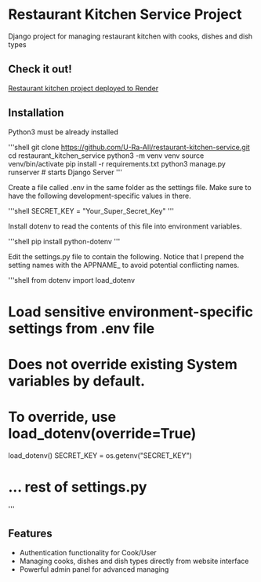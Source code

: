 # Restaurant Kitchen Service Project

Django project for managing restaurant kitchen with cooks, dishes and dish types

## Check it out!

[Restaurant kitchen project deployed to Render](PASTE_LINK_HERE)

## Installation

Python3 must be already installed

'''shell
git clone https://github.com/U-Ra-All/restaurant-kitchen-service.git
cd restaurant_kitchen_service
python3 -m venv venv
source venv/bin/activate
pip install -r requirements.txt
python3 manage.py runserver # starts Django Server
'''

Create a file called .env in the same folder as the settings file. 
Make sure to have the following development-specific values in there.

'''shell
SECRET_KEY = "Your_Super_Secret_Key"
'''

Install dotenv to read the contents 
of this file into environment variables.

'''shell
pip install python-dotenv
'''

Edit the settings.py file to contain the following. 
Notice that I prepend the setting names with the APPNAME_ 
to avoid potential conflicting names.

'''shell
from dotenv import load_dotenv
# Load sensitive environment-specific settings from .env file
# Does not override existing System variables by default.
# To override, use load_dotenv(override=True)
load_dotenv()
SECRET_KEY = os.getenv("SECRET_KEY")

# ... rest of settings.py
'''

## Features

* Authentication functionality for Cook/User
* Managing cooks, dishes and dish types directly from website interface
* Powerful admin panel for advanced managing
